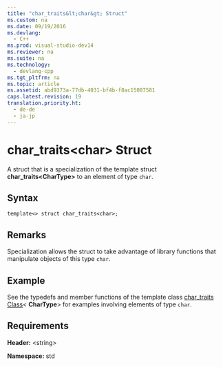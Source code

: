 ```yaml
---
title: "char_traits&lt;char&gt; Struct"
ms.custom: na
ms.date: 09/19/2016
ms.devlang: 
  - C++
ms.prod: visual-studio-dev14
ms.reviewer: na
ms.suite: na
ms.technology: 
  - devlang-cpp
ms.tgt_pltfrm: na
ms.topic: article
ms.assetid: abd9373a-77db-4031-bf4b-f8ac15087581
caps.latest.revision: 19
translation.priority.ht: 
  - de-de
  - ja-jp
---
```

# char_traits&lt;char&gt; Struct
A struct that is a specialization of the template struct **char_traits<CharType\>** to an element of type `char`.  
  
## Syntax  
  
```  
template<> struct char_traits<char>;  
```  
  
## Remarks  
 Specialization allows the struct to take advantage of library functions that manipulate objects of this type `char`.  
  
## Example  
 See the typedefs and member functions of the template class [char_traits Class](../vs140/char_traits-Struct.md)< **CharType**> for examples involving elements of type `char`.  
  
## Requirements  
 **Header:** <string\>  
  
 **Namespace:** std